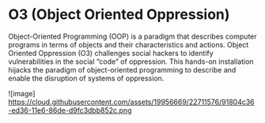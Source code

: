 # O3 (Object Oriented Oppression) 

Object-Oriented Programming (OOP) is a paradigm that describes computer programs in terms of objects and their characteristics and actions. Object Oriented Oppression (O3) challenges social hackers to identify vulnerabilities in the social “code” of oppression. This hands-on installation hijacks the paradigm of object-oriented programming to describe and enable the disruption of systems of oppression.

![image] https://cloud.githubusercontent.com/assets/19956669/22711576/91804c36-ed36-11e6-86de-d9fc3dbb852c.png
